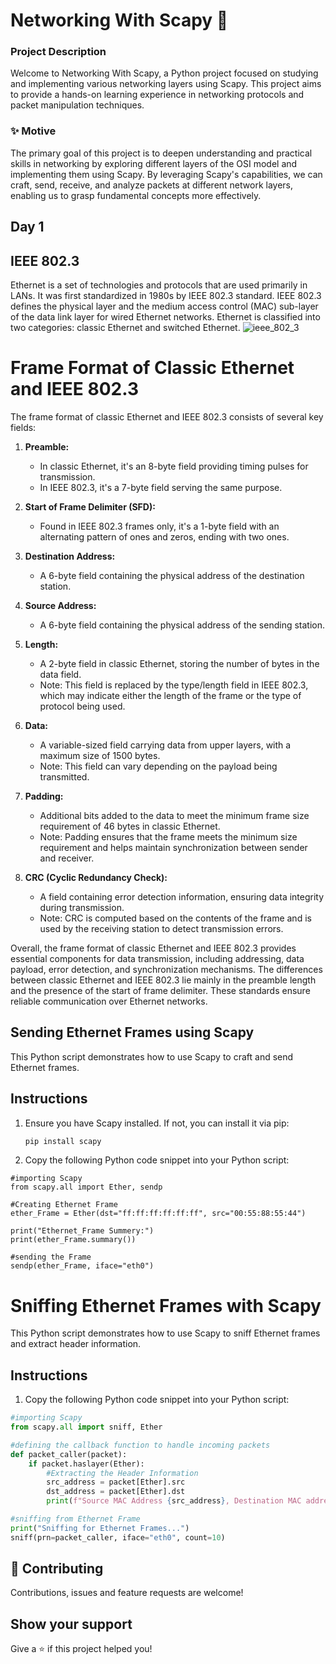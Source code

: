 # Networking With Scapy 👋

### Project Description
Welcome to Networking With Scapy, a Python project focused on studying and implementing various networking layers using Scapy. This project aims to provide a hands-on learning experience in networking protocols and packet manipulation techniques.

### ✨ Motive
The primary goal of this project is to deepen understanding and practical skills in networking by exploring different layers of the OSI model and implementing them using Scapy. By leveraging Scapy's capabilities, we can craft, send, receive, and analyze packets at different network layers, enabling us to grasp fundamental concepts more effectively.


## Day 1 
## IEEE 802.3
Ethernet is a set of technologies and protocols that are used primarily in LANs. It was first standardized in 1980s by IEEE 802.3 standard. IEEE 802.3 defines the physical layer and the medium access control (MAC) sub-layer of the data link layer for wired Ethernet networks.
Ethernet is classified into two categories: classic Ethernet and switched Ethernet.
![ieee_802_3](https://github.com/karkibibak9/NetworkingWithPython/assets/47566089/69ea9516-253f-4ce1-8ec4-031c38213b6c)
# Frame Format of Classic Ethernet and IEEE 802.3

The frame format of classic Ethernet and IEEE 802.3 consists of several key fields:

1. **Preamble:** 
   - In classic Ethernet, it's an 8-byte field providing timing pulses for transmission.
   - In IEEE 802.3, it's a 7-byte field serving the same purpose.

2. **Start of Frame Delimiter (SFD):** 
   - Found in IEEE 802.3 frames only, it's a 1-byte field with an alternating pattern of ones and zeros, ending with two ones.

3. **Destination Address:** 
   - A 6-byte field containing the physical address of the destination station.

4. **Source Address:** 
   - A 6-byte field containing the physical address of the sending station.

5. **Length:** 
   - A 2-byte field in classic Ethernet, storing the number of bytes in the data field.
   - Note: This field is replaced by the type/length field in IEEE 802.3, which may indicate either the length of the frame or the type of protocol being used.

6. **Data:** 
   - A variable-sized field carrying data from upper layers, with a maximum size of 1500 bytes.
   - Note: This field can vary depending on the payload being transmitted.

7. **Padding:** 
   - Additional bits added to the data to meet the minimum frame size requirement of 46 bytes in classic Ethernet.
   - Note: Padding ensures that the frame meets the minimum size requirement and helps maintain synchronization between sender and receiver.

8. **CRC (Cyclic Redundancy Check):** 
   - A field containing error detection information, ensuring data integrity during transmission.
   - Note: CRC is computed based on the contents of the frame and is used by the receiving station to detect transmission errors.

Overall, the frame format of classic Ethernet and IEEE 802.3 provides essential components for data transmission, including addressing, data payload, error detection, and synchronization mechanisms. The differences between classic Ethernet and IEEE 802.3 lie mainly in the preamble length and the presence of the start of frame delimiter. These standards ensure reliable communication over Ethernet networks.

## Sending Ethernet Frames using Scapy

This Python script demonstrates how to use Scapy to craft and send Ethernet frames.

## Instructions

1. Ensure you have Scapy installed. If not, you can install it via pip:
    ```bash
    pip install scapy
    ```

2. Copy the following Python code snippet into your Python script:

```
#importing Scapy
from scapy.all import Ether, sendp

#Creating Ethernet Frame
ether_Frame = Ether(dst="ff:ff:ff:ff:ff:ff", src="00:55:88:55:44")

print("Ethernet_Frame Summery:")
print(ether_Frame.summary())

#sending the Frame
sendp(ether_Frame, iface="eth0")
```
# Sniffing Ethernet Frames with Scapy

This Python script demonstrates how to use Scapy to sniff Ethernet frames and extract header information.

## Instructions

1. Copy the following Python code snippet into your Python script:

```python
#importing Scapy
from scapy.all import sniff, Ether

#defining the callback function to handle incoming packets
def packet_caller(packet):
    if packet.haslayer(Ether):
        #Extracting the Header Information
        src_address = packet[Ether].src
        dst_address = packet[Ether].dst
        print(f"Source MAC Address {src_address}, Destination MAC address: {dst_address}")

#sniffing from Ethernet Frame
print("Sniffing for Ethernet Frames...")
sniff(prn=packet_caller, iface="eth0", count=10)
```
## 🤝 Contributing

Contributions, issues and feature requests are welcome!


## Show your support

Give a ⭐️ if this project helped you!
